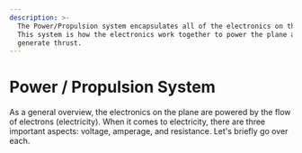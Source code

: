 ```yaml
---
description: >-
  The Power/Propulsion system encapsulates all of the electronics on the plane.
  This system is how the electronics work together to power the plane and
  generate thrust.
---
```


# Power / Propulsion System

As a general overview, the electronics on the plane are powered by the flow of electrons \(electricity\). When it comes to electricity, there are three important aspects: voltage, amperage, and resistance. Let's briefly go over each.

